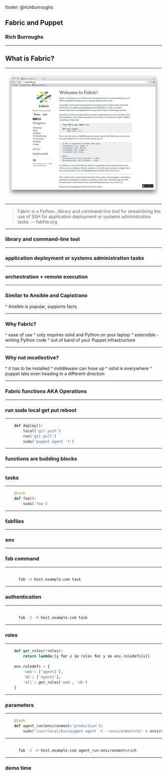 footer: @richburroughs

## Fabric and Puppet

### Rich Burroughs

---

## What is Fabric?

---

![inline](images/fabfile_org.png)

---

> Fabric is a Python…library and command-line tool for streamlining the use of SSH for application deployment or systems administration tasks.
-- fabfile.org

---

### library and command-line tool

---

### application deployment or systems administration tasks

---

### orchestration + remote execution

---

### Similar to Ansible and Capistrano

^ Ansible is popular, supports facts

---

### Why Fabric?

^ ease of use
^ only requires sshd and Python on your laptop
^ extensible - writing Python code
^ out of band of your Puppet infrastructure


---

### Why not mcollective?

^ it has to be installed
^ middleware can hose up
^ sshd is everywhere
^ puppet labs even heading in a different direction

---

### Fabric functions AKA Operations

---

### run sudo local get put reboot

---

``` Python
    def deploy():
        local('git push')
        run('git pull')
        sudo('puppet agent -t')
```

---

### functions are building blocks

---

### tasks

---

``` Python
    @task
    def foo():
        sudo('foo')
```

---

### fabfiles

---

### env

---

### fab command

---

``` Bash

      fab -H host.example.com task
```

---

### authentication

---

``` Bash

      fab -I -H host.example.com task
```

---

### roles

---

``` Python
    def get_roles(*roles):
        return lambda:[y for x in roles for y in env.roledefs[x]]

    env.roledefs = {
        'web': ['agent1'],
        'db': ['agent2'],
        'all': get_roles('web', 'db')
    }
```

---

### parameters

---

``` Python
    @task
    def agent_run(environment='production'):
        sudo("/usr/local/bin/puppet agent -t --environment=%s" % environment)
```

---

``` Bash

      fab -I -H host.example.com agent_run:environment=rich
```

---

### demo time
